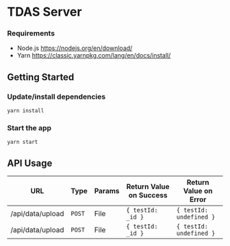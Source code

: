 # TDAS Server

### Requirements

- Node.js https://nodejs.org/en/download/
- Yarn https://classic.yarnpkg.com/lang/en/docs/install/

## Getting Started

### Update/install dependencies

`yarn install`

### Start the app

`yarn start`

## API Usage

| URL              | Type   | Params | Return Value on Success | Return Value on Error   |
| ---------------- | ------ | ------ | ----------------------- | ----------------------- |
| /api/data/upload | `POST` | File   | `{ testId: _id }`       | `{ testId: undefined }` |
| /api/data/upload | `POST` | File   | `{ testId: _id }`       | `{ testId: undefined }` |
